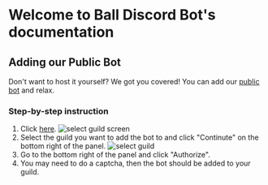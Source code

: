 # Welcome to Ball Discord Bot's documentation

## Adding our Public Bot
Don't want to host it yourself? We got you covered!
You can add our [public bot][1] and relax.

### Step-by-step instruction
1. Click [here][1].
![select guild screen](/img/getting-started/default.png)
1. Select the guild you want to add the bot to and click "Continute" on the bottom right of the panel.
![select guild](/img/getting-started/select-guild.png)
1. Go to the bottom right of the panel and click "Authorize".
1. You may need to do a captcha, then the bot should be added to your guild.

[1]: https://discord.com/api/oauth2/authorize?client_id=923535197260087296&permissions=1644971949559&scope=bot%20applications.commands
